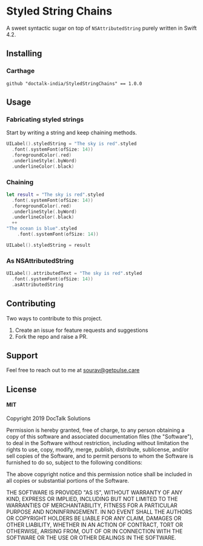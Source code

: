 # Styled String Chains

A sweet syntactic sugar on top of `NSAttributedString` purely written in Swift 4.2.

## Installing

### Carthage

```
github "doctalk-india/StyledStringChains" == 1.0.0
```

## Usage

### Fabricating styled strings

Start by writing a string and keep chaining methods.

```swift
UILabel().styledString = "The sky is red".styled
  .font(.systemFont(ofSize: 14))
  .foregroundColor(.red)
  .underlineStyle(.byWord)
  .underlineColor(.black)
```

### Chaining

```swift
let result = "The sky is red".styled
  .font(.systemFont(ofSize: 14))
  .foregroundColor(.red)
  .underlineStyle(.byWord)
  .underlineColor(.black)
  ++
"The ocean is blue".styled
    .font(.systemFont(ofSize: 14))

UILabel().styledString = result
```

### As NSAttributedString

```swift
UILabel().attributedText = "The sky is red".styled
  .font(.systemFont(ofSize: 14))
  .asAttributedString
```

## Contributing

Two ways to contribute to this project.
1. Create an issue for feature requests and suggestions
2. Fork the repo and raise a PR.

## Support

Feel free to reach out to me at sourav@getpulse.care


## License

#### MIT
Copyright 2019 DocTalk Solutions

Permission is hereby granted, free of charge, to any person obtaining a copy of this software and associated documentation files (the "Software"), to deal in the Software without restriction, including without limitation the rights to use, copy, modify, merge, publish, distribute, sublicense, and/or sell copies of the Software, and to permit persons to whom the Software is furnished to do so, subject to the following conditions:

The above copyright notice and this permission notice shall be included in all copies or substantial portions of the Software.

THE SOFTWARE IS PROVIDED "AS IS", WITHOUT WARRANTY OF ANY KIND, EXPRESS OR IMPLIED, INCLUDING BUT NOT LIMITED TO THE WARRANTIES OF MERCHANTABILITY, FITNESS FOR A PARTICULAR PURPOSE AND NONINFRINGEMENT. IN NO EVENT SHALL THE AUTHORS OR COPYRIGHT HOLDERS BE LIABLE FOR ANY CLAIM, DAMAGES OR OTHER LIABILITY, WHETHER IN AN ACTION OF CONTRACT, TORT OR OTHERWISE, ARISING FROM, OUT OF OR IN CONNECTION WITH THE SOFTWARE OR THE USE OR OTHER DEALINGS IN THE SOFTWARE.